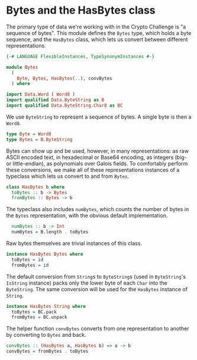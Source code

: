 # Bytes and the HasBytes class

The primary type of data we're working with in the Crypto Challenge
is "a sequence of bytes".
This module defines the `Bytes` type, which holds a byte sequence,
and the `HasBytes` class,
which lets us convert between different representations.

```haskell
{-# LANGUAGE FlexibleInstances, TypeSynonymInstances #-}

module Bytes
  (
    Byte, Bytes, HasBytes(..), convBytes
  ) where

import Data.Word ( Word8 )
import qualified Data.ByteString as B
import qualified Data.ByteString.Char8 as BC
```

We use `ByteString` to represent a sequence of bytes.
A single byte is then a `Word8`.

```haskell
type Byte = Word8
type Bytes = B.ByteString
```

Bytes can show up and be used, however, in many representations:
as raw ASCII encoded text, in hexadecimal or Base64 encoding,
as integers (big- or little-endian), as polynomials over Galois fields.
To comfortably perform these conversions,
we make all of these representations instances of a typeclass
which lets us convert to and from `Bytes`.

```haskell
class HasBytes b where
  toBytes :: b -> Bytes
  fromBytes :: Bytes -> b
```

The typeclass also includes `numBytes`,
which counts the number of bytes in the `Bytes` representation,
with the obvious default implementation.

```haskell
  numBytes :: b -> Int
  numBytes = B.length . toBytes
```

Raw bytes themselves are trivial instances of this class.

```haskell
instance HasBytes Bytes where
  toBytes = id
  fromBytes = id
```

The default conversion from `String`s to `ByteString`s
 (used in `ByteString`'s `IsString` instance)
packs only the lower byte of each `Char` into the `ByteString`.
The same conversion will be used for the `HasBytes` instance of `String`.

```haskell
instance HasBytes String where
  toBytes = BC.pack
  fromBytes = BC.unpack
```

The helper function `convBytes` converts from one representation to another
by converting to `Bytes` and back.

```haskell
convBytes :: (HasBytes a, HasBytes b) => a -> b
convBytes = fromBytes . toBytes
```
